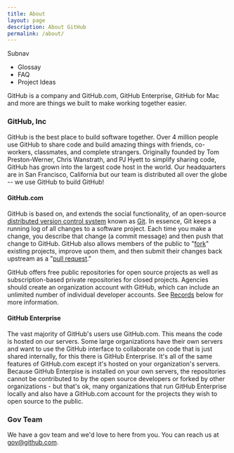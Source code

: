 ```yaml
---
title: About
layout: page
description: About GitHub
permalink: /about/
---
```


Subnav
- Glossay
- FAQ
- Project Ideas

GitHub is a company and GitHub.com, GitHub Enterprise, GitHub for Mac and more are things we built to make working together easier. 

### GitHub, Inc

GitHub is the best place to build software together. Over 4 million people use GitHub to share code and build amazing things with friends, co-workers, classmates, and complete strangers. Originally founded by Tom Preston-Werner, Chris Wanstrath, and PJ Hyett to simplify sharing code, GitHub has grown into the largest code host in the world. Our headquarters are in San Francisco, California but our team is distributed all over the globe -- we use GitHub to build GitHub!

#### GitHub.com

GitHub is based on, and extends the social functionality, of an open-source [distributed version control system](http://en.wikipedia.org/wiki/Revision_control) known as [Git](http://en.wikipedia.org/wiki/Git_(software)). In essence, Git keeps a running log of all changes to a software project. Each time you make a change, you describe that change (a commit message) and then push that change to GitHub. GitHub also allows members of the public to "[fork](/glossary/#fork)" existing projects, improve upon them, and then submit their changes back upstream as a "[pull request](/glossary/#pull_request)."

GitHub offers free public repositories for open source projects as well as subscription-based private repositories for closed projects. Agencies should create an organization account with GitHub, which can include an unlimited number of individual developer accounts. See [Records](#Records) below for more information.

#### GitHub Enterprise

The vast majority of GitHub's users use GitHub.com. This means the code is hosted on our servers. Some large organizations have their own servers and want to use the GitHub interface to collaborate on code that is just shared internally, for this there is GitHub Enterprise. It's all of the same features of GitHub.com except it's hosted on your organization's servers. Because GitHub Enterpise is installed on your own servers, the repositories cannot be contributed to by the open source developers or forked by other organizations - but that's ok, many organizations that run GitHub Enterprise locally and also have a GitHub.com account for the projects they wish to open source to the public.

### Gov Team

We have a gov team and we'd love to here from you. You can reach us at gov@github.com.